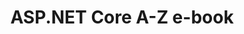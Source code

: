 ﻿---
type: tutorial
id: aspnet-core-a-z-e-book
title: ASP.NET Core A-Z e-book
link: https://wakeupandcode.com/release-asp-net-core-a-z-ebook/
content: This is a great way to learn ASP.NET Core key concepts, with A-Z deep dives on important concepts and features from “Authentication & Authorization” to “Zero-Downtime Web Apps”.
---